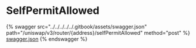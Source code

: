 # SelfPermitAllowed

{% swagger src="../../../../../.gitbook/assets/swagger.json" path="/uniswap/v3/router/{address}/selfPermitAllowed" method="post" %}
[swagger.json](../../../../../.gitbook/assets/swagger.json)
{% endswagger %}
